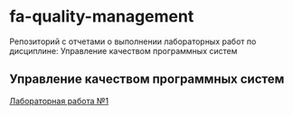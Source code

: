 # fa-quality-management
Репозиторий с отчетами о выполнении лабораторных работ по дисциплине: Управление качеством программных систем

## Управление качеством программных систем
[Лабораторная работа №1](</Упр. Кач. Лабораторная работа №1.docx>)
